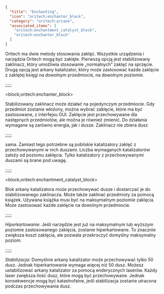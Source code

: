 ```json
{
  "title": "Enchanting",
  "icon": "oritech:enchanter_block",
  "category": "oritech:arcane",
  "associated_items": [
    "oritech:enchantment_catalyst_block",
    "oritech:enchanter_block"
  ]
}
```

Oritech ma dwie metody stosowania zaklęć. Wszystkie urządzenia i narzędzia Oritech mogą być zaklęte. Pierwszą opcją jest stabilizowany zaklinacz, który umożliwia stosowanie „normalnych” zaklęć na sprzęcie. Drugą opcją jest arkany katalizator, który może zastosować każde zaklęcie z zaklętej księgi na dowolnym przedmiocie, na dowolnym poziomie.

;;;;;

<block;oritech:enchanter_block>

Stabilizowany zaklinacz może działać na pojedynczym przedmiocie. Gdy przedmiot zostanie włożony, można wybrać zaklęcie, które ma być zastosowane, z interfejsu GUI. Zaklęcie jest przechowywane dla następnych przedmiotów, ale można je również zmienić. Do działania wymagane są zarówno energia, jak i dusze. Zaklinacz nie zbiera dusz

;;;;;

sama. Zamiast tego potrzebne są pobliskie katalizatory zaklęć z przechowywanymi w nich duszami. Liczba wymaganych katalizatorów zależy od poziomu zaklęcia. Tylko katalizatory z przechowywanymi duszami są brane pod uwagę.

;;;;;

<block;oritech:enchantment_catalyst_block>

Blok arkany katalizatora może przechowywać dusze i dostarczać je do stabilizowanego zaklinacza. Może także zaklinać przedmioty za pomocą książek. Używana książka musi być na maksymalnym poziomie zaklęcia. Może zastosować każde zaklęcie na dowolnym przedmiocie.

;;;;;

*Hiperkartowanie*:
Jeśli narzędzie jest już na maksymalnym lub wyższym poziomie zastosowanego zaklęcia, zostanie hiperkartowane. To znacznie zwiększa koszt zaklęcia, ale pozwala przekroczyć domyślny maksymalny poziom.

;;;;;

*Stabilizacja*:
Domyślnie arkany katalizator może przechowywać tylko 50 dusz. Jednak hiperkartowanie wymaga więcej niż 50 dusz. Możesz ustabilizować arkany katalizator za pomocą enderycznych laserów. Każdy laser zwiększa ilość dusz, które mogą być przechowywane. Jednak konsekwencje mogą być katastrofalne, jeśli stabilizacja zostanie utracona podczas przechowywania dusz.
